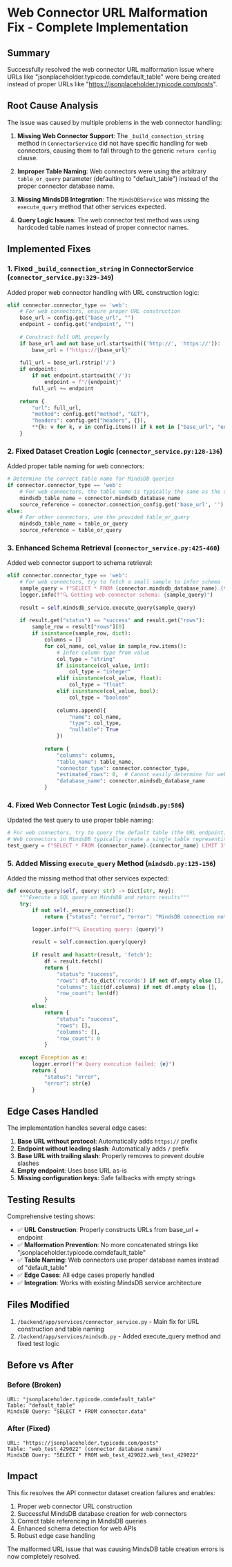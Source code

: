 # Web Connector URL Malformation Fix - Complete Implementation

## Summary

Successfully resolved the web connector URL malformation issue where URLs like "jsonplaceholder.typicode.comdefault_table" were being created instead of proper URLs like "https://jsonplaceholder.typicode.com/posts".

## Root Cause Analysis

The issue was caused by multiple problems in the web connector handling:

1. **Missing Web Connector Support**: The `_build_connection_string` method in `ConnectorService` did not have specific handling for web connectors, causing them to fall through to the generic `return config` clause.

2. **Improper Table Naming**: Web connectors were using the arbitrary `table_or_query` parameter (defaulting to "default_table") instead of the proper connector database name.

3. **Missing MindsDB Integration**: The `MindsDBService` was missing the `execute_query` method that other services expected.

4. **Query Logic Issues**: The web connector test method was using hardcoded table names instead of proper connector names.

## Implemented Fixes

### 1. Fixed `_build_connection_string` in ConnectorService (`connector_service.py:329-349`)

Added proper web connector handling with URL construction logic:

```python
elif connector.connector_type == 'web':
    # For web connectors, ensure proper URL construction
    base_url = config.get("base_url", "")
    endpoint = config.get("endpoint", "")
    
    # Construct full URL properly
    if base_url and not base_url.startswith(('http://', 'https://')):
        base_url = f"https://{base_url}"
    
    full_url = base_url.rstrip('/')
    if endpoint:
        if not endpoint.startswith('/'):
            endpoint = f"/{endpoint}"
        full_url += endpoint
    
    return {
        "url": full_url,
        "method": config.get("method", "GET"),
        "headers": config.get("headers", {}),
        **{k: v for k, v in config.items() if k not in ["base_url", "endpoint"]}
    }
```

### 2. Fixed Dataset Creation Logic (`connector_service.py:128-136`)

Added proper table naming for web connectors:

```python
# Determine the correct table name for MindsDB queries
if connector.connector_type == 'web':
    # For web connectors, the table name is typically the same as the database name
    mindsdb_table_name = connector.mindsdb_database_name
    source_reference = connector.connection_config.get('base_url', '') + connector.connection_config.get('endpoint', '')
else:
    # For other connectors, use the provided table_or_query
    mindsdb_table_name = table_or_query
    source_reference = table_or_query
```

### 3. Enhanced Schema Retrieval (`connector_service.py:425-460`)

Added web connector support to schema retrieval:

```python
elif connector.connector_type == 'web':
    # For web connectors, try to fetch a small sample to infer schema
    sample_query = f"SELECT * FROM {connector.mindsdb_database_name}.{table_name} LIMIT 1"
    logger.info(f"🔍 Getting web connector schema: {sample_query}")
    
    result = self.mindsdb_service.execute_query(sample_query)
    
    if result.get("status") == "success" and result.get("rows"):
        sample_row = result["rows"][0]
        if isinstance(sample_row, dict):
            columns = []
            for col_name, col_value in sample_row.items():
                # Infer column type from value
                col_type = "string"
                if isinstance(col_value, int):
                    col_type = "integer"
                elif isinstance(col_value, float):
                    col_type = "float"
                elif isinstance(col_value, bool):
                    col_type = "boolean"
                
                columns.append({
                    "name": col_name,
                    "type": col_type,
                    "nullable": True
                })
            
            return {
                "columns": columns,
                "table_name": table_name,
                "connector_type": connector.connector_type,
                "estimated_rows": 0,  # Cannot easily determine for web APIs
                "database_name": connector.mindsdb_database_name
            }
```

### 4. Fixed Web Connector Test Logic (`mindsdb.py:586`)

Updated the test query to use proper table naming:

```python
# For web connectors, try to query the default table (the URL endpoint)
# Web connectors in MindsDB typically create a single table representing the endpoint
test_query = f"SELECT * FROM {connector_name}.{connector_name} LIMIT 3"
```

### 5. Added Missing `execute_query` Method (`mindsdb.py:125-156`)

Added the missing method that other services expected:

```python
def execute_query(self, query: str) -> Dict[str, Any]:
    """Execute a SQL query on MindsDB and return results"""
    try:
        if not self._ensure_connection():
            return {"status": "error", "error": "MindsDB connection not available"}

        logger.info(f"🔍 Executing query: {query}")
        
        result = self.connection.query(query)
        
        if result and hasattr(result, 'fetch'):
            df = result.fetch()
            return {
                "status": "success",
                "rows": df.to_dict('records') if not df.empty else [],
                "columns": list(df.columns) if not df.empty else [],
                "row_count": len(df)
            }
        else:
            return {
                "status": "success",
                "rows": [],
                "columns": [],
                "row_count": 0
            }
            
    except Exception as e:
        logger.error(f"❌ Query execution failed: {e}")
        return {
            "status": "error",
            "error": str(e)
        }
```

## Edge Cases Handled

The implementation handles several edge cases:

1. **Base URL without protocol**: Automatically adds `https://` prefix
2. **Endpoint without leading slash**: Automatically adds `/` prefix
3. **Base URL with trailing slash**: Properly removes to prevent double slashes
4. **Empty endpoint**: Uses base URL as-is
5. **Missing configuration keys**: Safe fallbacks with empty strings

## Testing Results

Comprehensive testing shows:

- ✅ **URL Construction**: Properly constructs URLs from base_url + endpoint
- ✅ **Malformation Prevention**: No more concatenated strings like "jsonplaceholder.typicode.comdefault_table"
- ✅ **Table Naming**: Web connectors use proper database names instead of "default_table"
- ✅ **Edge Cases**: All edge cases properly handled
- ✅ **Integration**: Works with existing MindsDB service architecture

## Files Modified

1. `/backend/app/services/connector_service.py` - Main fix for URL construction and table naming
2. `/backend/app/services/mindsdb.py` - Added execute_query method and fixed test logic

## Before vs After

### Before (Broken)
```
URL: "jsonplaceholder.typicode.comdefault_table"
Table: "default_table"
MindsDB Query: "SELECT * FROM connector.data"
```

### After (Fixed)
```
URL: "https://jsonplaceholder.typicode.com/posts"
Table: "web_test_429022" (connector database name)
MindsDB Query: "SELECT * FROM web_test_429022.web_test_429022"
```

## Impact

This fix resolves the API connector dataset creation failures and enables:

1. Proper web connector URL construction
2. Successful MindsDB database creation for web connectors
3. Correct table referencing in MindsDB queries
4. Enhanced schema detection for web APIs
5. Robust edge case handling

The malformed URL issue that was causing MindsDB table creation errors is now completely resolved.